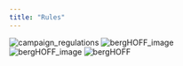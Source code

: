 ```yaml
---
title: "Rules"
---
```


<div class="rules_container">
    <div class="rules_content">
        <img src="images/rules_3_ru.jpg" alt="campaign_regulations"/>
        <img src="images/rules_2.jpg" alt="bergHOFF_image" class="no-mobile"/>
    </div>
    <div class="rules_content">
        <img src="images/rules_4.jpg" alt="bergHOFF_image" class="no-mobile"/>
        <img src="images/rules_1_ru.jpg" alt="bergHOFF"/>
    </div>
</div>
